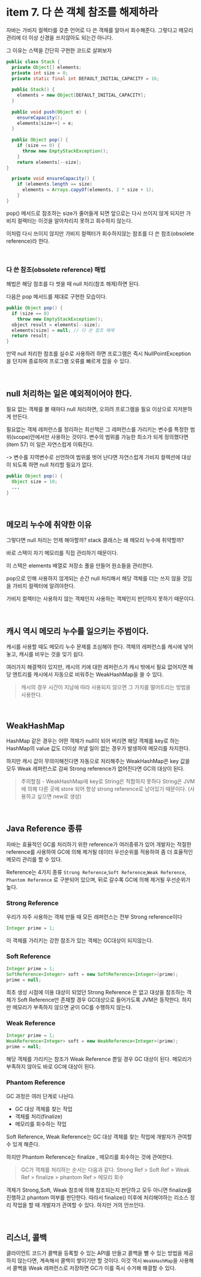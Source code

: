 # item 7. 다 쓴 객체 참조를 해제하라

자바는 가비지 컬렉터를 갖춘 언어로 다 쓴 객체를 알아서 회수해준다. 그렇다고 메모리 관리에 더 이상 신경을 쓰지않아도 되는건 아니다.

그 이유는 스택을 간단히 구현한 코드로 살펴보자

```java
public class Stack {
  private Object[] elements;
  private int size = 0;
  private static final int DEFAULT_INITIAL_CAPACITY = 16;
  
  public Stack() {
    elements = new Object[DEFAULT_INITIAL_CAPACITY];
  }
  
  public void push(Object e) {
    ensureCapacity();
    elements[size++] = e;
  }
	
  public Object pop() {
    if (size == 0) {
      throw new EmptyStackException();
    }
    return elements[--size];
}

  private void ensureCapacity() {
    if (elements.length == size)
      elements = Arrays.copyOf(elements, 2 * size + 1);
    }
}
```

pop() 메서드로 참조하는 size가 줄어들게 되면 앞으로는 다시 쓰이지 않게 되지만 가비지 컬렉터는 이것을 알아차리지 못하고 회수하지 않는다.

이처럼 다시 쓰이지 않지만 가비지 컬렉터가 회수하지않는 참조를 다 쓴 참조(obsolete reference)라 한다.

<br>

### 다 쓴 참조(obsolete reference) 해법

해법은 해당 참조를 다 썻을 때 null 처리(참조 해제)하면 된다.

다음은 pop 메서드를 제대로 구현한 모습이다.

```java
public Object pop() {
  if (size == 0) 
    throw new EmptyStackException();
  object result = elements[--size];
  elements[size] = null; // 다 쓴 참조 해제
  return result;
}
```

만약 null 처리한 참조를 실수로 사용하려 하면 프로그램은 즉시 NullPointException을 던지며 종료하여 프로그램 오류를 빠르게 잡을 수 있다.

<br>

## null 처리하는 일은 예외적이어야 한다.

필요 없는 객체를 볼 때마다 null 처리하면, 오히려 프로그램을 필요 이상으로 지저분하게 만든다.

필요없는 객체 레퍼런스를 정리하는 최선책은 그 레퍼런스를 가리키는 변수를 특정한 범위(scope)안에서만 사용하는 것이다. 변수의 범위를 가능한 최소가 되게 정의했다면(item 57) 이 일은 자연스럽게 이뤄진다.

-> 변수를 지역변수로 선언하여 범위를 벗어 난다면 자연스럽게 가비지 컬렉션에 대상이 되도록 하면 null 처리할 필요가 없다.

```java
public Object pop() {
  Object size = 10;
  ...
}
```

<br>

## 메모리 누수에 취약한 이유

그렇다면 null 처리는 언제 해야할까? stack 클래스는 왜 메모리 누수에 취약할까?

바로 스택이 자기 메모리를 직접 관리하기 때문이다.



이 스택은 elements 배열로 저장소 풀을 만들어 원소들을 관리한다.

pop으로 인해 사용하지 않게되는 순간 null 처리해서 해당 객체를 더는 쓰지 않을 것임을 가비지 컬렉터에 알려야한다.

가비지 컬렉터는 사용하지 않는 객체인지 사용하는 객체인지 판단하지 못하기 때문이다.

<br>

## 캐시 역시 메모리 누수를 일으키는 주범이다.

캐시를 사용할 때도 메모리 누수 문제를 조심해야 한다. 객체의 레퍼런스를 캐시에 넣어 놓고, 캐시를 비우는 것을 잊기 쉽다.

여러가지 해결책이 있지만, 캐시의 키에 대한 레퍼런스가 캐시 밖에서 필요 없어지면 해당 엔트리를 캐시에서 자동으로 비워주는 WeakHashMap을 쓸 수 있다.

> 캐시의 경우 시간이 지남에 따라 사용되지 않으면 그 가치를 떨어트리는 방법을 사용한다.

<br>

## WeakHashMap

HashMap 같은 경우는 어떤 객체가 null이 되어 버리면 해당 객체를 key로 하는 HashMap의 value 값도 더이상 꺼낼 일이 없는 경우가 발생하여 메모리를 차지한다.

하지만 캐시 값이 무의미해진다면 자동으로 처리해주는 WeakHashMap은 key 값을 모두 Weak 레퍼런스로 감싸 Strong reference가 없어진다면 GC의 대상이 된다.

> 주의할점 - WeakHashMap에 key로 String은 적합하지 못하다 String은 JVM에 의해 다른 곳에 store 되어 항상 strong reference로 남아있기 때문이다. (사용하고 싶으면 new로 생성)

<br>

## Java Reference 종류

자바는 효율적인 GC를 처리하기 위한 reference가 여러종류가 있어  개발자는 적절한 reference를 사용하여 GC에 의해 제거될 데이터 우선순위를 적용하여 좀 더 효율적인 메모리 관리를 할 수 있다.

Reference는 4가지 종류 `Strong Reference`,`Soft Reference`,`Weak Reference`, `Phantom Reference` 로 구분되어 있으며, 뒤로 갈수록 GC에 의해 제거될 우선순위가 높다.



### Strong Reference

우리가 자주 사용하는 객체 만들 때 모든 래퍼런스는 전부 Strong reference이다

```java
Integer prime = 1;
```

이 객체를 가리키는 강한 참조가 있는 객체는 GC대상이 되지않는다.



### Soft Reference

```java
Integer prime = 1;  
SoftReference<Integer> soft = new SoftReference<Integer>(prime); 
prime = null;
```

최초 생성 시점에 이용 대상이 되었던 Strong Reference 은 없고 대상을 참조하는 객체가 Soft Reference만 존재할 경우 GC대상으로 들어가도록 JVM은 동작한다.
하지만 메모리가 부족하지 않으면 굳이 GC를 수행하지 않는다.



### Weak Reference

```java
Integer prime = 1;  
WeakReference<Integer> soft = new WeakReference<Integer>(prime); 
prime = null;
```

해당 객체를 가리키는 참조가 Weak Reference 뿐일 경우 GC 대상이 된다. 메모리가 부족하지 않아도 바로 GC에 대상이 된다.



### Phantom Reference

GC 과정은 여러 단계로 나뉜다.
- GC 대상 객체를 찾는 작업
- 객체를 처리(finalize)
- 메모리를 회수하는 작업

Soft Reference, Weak Reference는 GC 대상 객체를 찾는 작업에 개발자가 관여할 수 있게 해준다.

하지만 Phantom Reference는 finalize , 메모리를 회수하는 것에 관여한다.

> GC가 객체를 처리하는 순서는 다음과 같다.
> Strong Ref > Soft Ref > Weak Ref > finalize > phantom Ref > 메모리 회수

객체가 Strong,Soft, Weak 참조에 의해 참조되는지 판단하고 모두 아니면 finalize를 진행하고 phantom 여부를 판단한다.
따라서 finalize() 이후에 처리해야하는 리소스 정리 작업을 할 때 개발자가 관여할 수 있다.
하지만 거의 안쓰인다.

<br>

## 리스너, 콜백

클라이언트 코드가 콜백을 등록할 수 있는 API를 만들고 콜백을 뺼 수 있는 방법을 제공하지 않는다면, 계속해서 콜백이 쌓이기만 할 것이다. 이것 역시 `WeakHashMap`을 사용해서 콜백을 Weak 레퍼런스로 저장하면 GC가 이를 즉시 수거해 해결할 수 있다.

